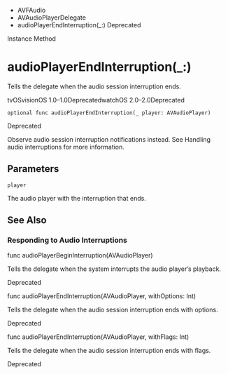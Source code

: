 

- AVFAudio
- AVAudioPlayerDelegate
-  audioPlayerEndInterruption(\_:) Deprecated

Instance Method

# audioPlayerEndInterruption(\_:)

Tells the delegate when the audio session interruption ends.

tvOSvisionOS 1.0–1.0DeprecatedwatchOS 2.0–2.0Deprecated

``` source
optional func audioPlayerEndInterruption(_ player: AVAudioPlayer)
```

Deprecated

Observe audio session interruption notifications instead. See Handling audio interruptions for more information.

## Parameters 

`player`  

The audio player with the interruption that ends.

## See Also

### Responding to Audio Interruptions

func audioPlayerBeginInterruption(AVAudioPlayer)

Tells the delegate when the system interrupts the audio player’s playback.

Deprecated

func audioPlayerEndInterruption(AVAudioPlayer, withOptions: Int)

Tells the delegate when the audio session interruption ends with options.

Deprecated

func audioPlayerEndInterruption(AVAudioPlayer, withFlags: Int)

Tells the delegate when the audio session interruption ends with flags.

Deprecated

